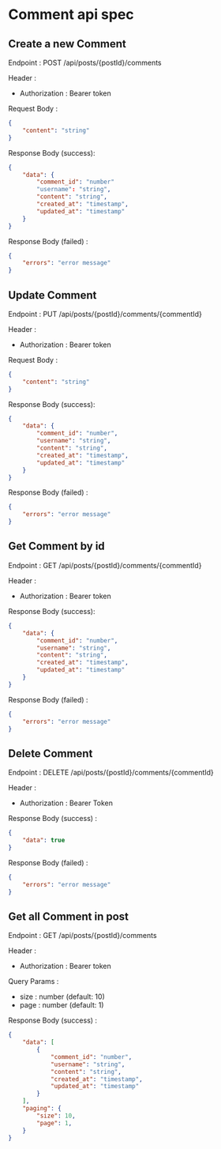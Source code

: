 # Comment api spec

## Create a new Comment 

Endpoint : POST /api/posts/{postId}/comments

Header : 
- Authorization : Bearer token

Request Body : 

```json
{
    "content": "string"
}
```

Response Body (success):

```json
{
    "data": {
        "comment_id": "number"
        "username": "string",
        "content": "string",
        "created_at": "timestamp",
        "updated_at": "timestamp"
    }
}
```

Response Body (failed) :

```json
{
    "errors": "error message"
}
```

## Update Comment

Endpoint : PUT /api/posts/{postId}/comments/{commentId}

Header : 
- Authorization : Bearer token

Request Body : 

```json
{
    "content": "string"
}
```

Response Body (success):

```json
{
    "data": {
        "comment_id": "number",
        "username": "string",
        "content": "string",
        "created_at": "timestamp",
        "updated_at": "timestamp"
    }
}
```

Response Body (failed) :

```json
{
    "errors": "error message"
}
```

## Get Comment by id

Endpoint : GET /api/posts/{postId}/comments/{commentId}

Header : 
- Authorization : Bearer token

Response Body (success):

```json
{
    "data": {
        "comment_id": "number",
        "username": "string",
        "content": "string",
        "created_at": "timestamp",
        "updated_at": "timestamp"
    }
}
```

Response Body (failed) :

```json
{
    "errors": "error message"
}
```

## Delete Comment

Endpoint : DELETE /api/posts/{postId}/comments/{commentId}

Header : 
- Authorization : Bearer Token 

Response Body (success) : 

```json
{
    "data": true
}
```

Response Body (failed) : 

```json
{
    "errors": "error message"
}
```

## Get all Comment in post 

Endpoint : GET /api/posts/{postId}/comments

Header : 
- Authorization : Bearer token 

Query Params :
- size : number (default: 10)
- page : number (default: 1)

Response Body (success) : 

```json
{
    "data": [
        {
            "comment_id": "number",
            "username": "string",
            "content": "string",
            "created_at": "timestamp",
            "updated_at": "timestamp"
        }
    ],
    "paging": {
        "size": 10,
        "page": 1,
    }
}
```

